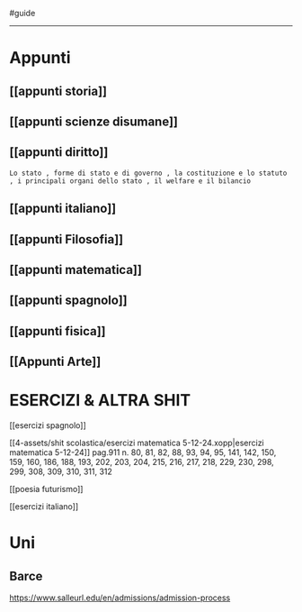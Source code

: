 #guide 

---
# Appunti
[[appunti storia]]
---

[[appunti scienze disumane]]
---
## [[appunti diritto]]
	Lo stato , forme di stato e di governo , la costituzione e lo statuto , i principali organi dello stato , il welfare e il bilancio

[[appunti italiano]]
---
## [[appunti Filosofia]]

[[appunti matematica]]
---
[[appunti spagnolo]]
---
[[appunti fisica]]
---
[[Appunti Arte]]
---

# ESERCIZI & ALTRA SHIT

[[esercizi spagnolo]]

[[4-assets/shit scolastica/esercizi matematica 5-12-24.xopp|esercizi matematica 5-12-24]]
	pag.911 n. 80, 81, 82, 88, 93, 94, 95, 141, 142, 150, 159, 160, 186, 188, 193, 202, 203, 204, 215, 216, 217, 218, 229, 230, 298, 299, 308, 309, 310, 311, 312

[[poesia futurismo]]

[[esercizi italiano]]


# Uni 
## Barce 
https://www.salleurl.edu/en/admissions/admission-process
